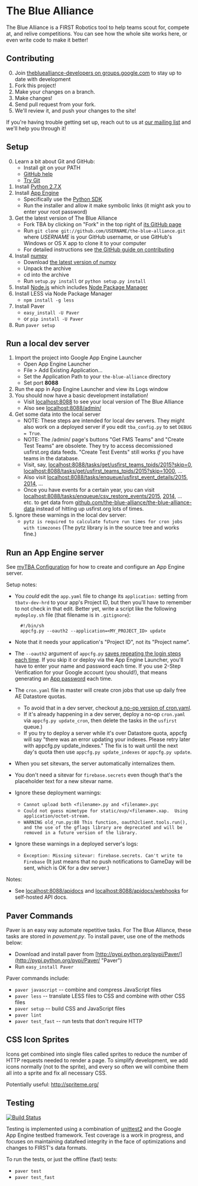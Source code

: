 The Blue Alliance
==================
The Blue Alliance is a FIRST Robotics tool to help teams scout for, compete at, and relive competitions. You can see how the whole site works here, or even write code to make it better!

Contributing
------------
0. Join [thebluealliance-developers on groups.google.com](https://groups.google.com/forum/#!forum/thebluealliance-developers) to stay up to date with development
1. Fork this project!
2. Make your changes on a branch.
3. Make changes!
4. Send pull request from your fork.
5. We'll review it, and push your changes to the site!

If you're having trouble getting set up, reach out to us at [our mailing list](https://groups.google.com/forum/?fromgroups#!forum/thebluealliance-developers) and we'll help you through it!

Setup
-----
0. Learn a bit about Git and GitHub:
	* Install git on your PATH
	* [GitHub help](https://help.github.com/)
	* [Try Git](https://try.github.io/)
1. Install [Python 2.7.X](https://www.python.org/downloads/)
1. Install [App Engine](https://cloud.google.com/appengine/docs)
	* Specifically use the [Python SDK](https://cloud.google.com/appengine/downloads#Google_App_Engine_SDK_for_Python)
	* Run the installer and allow it make symbolic links (it might ask you to enter your root password)
2. Get the latest version of The Blue Alliance
	* Fork TBA by clicking on "Fork" in the top right of [its GitHub page](https://github.com/the-blue-alliance/the-blue-alliance)
	* Run `git clone git://github.com/USERNAME/the-blue-alliance.git` where _USERNAME_ is your GitHub username, or use GitHub's Windows or OS X app to clone it to your computer
	* For detailed instructions see [the GitHub guide on contributing](https://guides.github.com/activities/contributing-to-open-source/index.html#contributing)
3. Install [numpy](http://www.numpy.org/)
	* Download [the latest version of numpy](http://sourceforge.net/projects/numpy/files/latest/download?source=files)
	* Unpack the archive
	* cd into the archive
	* Run `setup.py install` or `python setup.py install`
4. Install [Node.js](https://nodejs.org/) which includes [Node Package Manager](https://www.npmjs.org/)
5. Install LESS via Node Package Manager
	* `npm install -g less`
6. Install Paver
	* `easy_install -U Paver`
	* or `pip install -U Paver`
7. Run `paver setup`

Run a local dev server
----------------------
1. Import the project into Google App Engine Launcher
	* Open App Engine Launcher
	* File > Add Existing Application...
	* Set the Application Path to your `the-blue-alliance` directory
	* Set port **8088**
2. Run the app in App Engine Launcher and view its Logs window
3. You should now have a basic development installation!
	* Visit [localhost:8088](http://localhost:8088) to see your local version of The Blue Alliance
	* Also see [localhost:8088/admin/](http://localhost:8088/admin/)
4. Get some data into the local server
	* NOTE: These steps are intended for local dev servers. They might also work on a deployed server if you edit `tba_config.py` to set `DEBUG = True`.
	* NOTE: The /admin/ page's buttons "Get FMS Teams" and "Create Test Teams" are obsolete. They try to access decomissioned usfirst.org data feeds. "Create Test Events" still works *if* you have teams in the database.
	* Visit, say, [localhost:8088/tasks/get/usfirst_teams_tpids/2015?skip=0](http://localhost:8088/tasks/get/usfirst_teams_tpids/2015?skip=0), [localhost:8088/tasks/get/usfirst_teams_tpids/2015?skip=1000](http://localhost:8088/tasks/get/usfirst_teams_tpids/2015?skip=1000), ...
	* Also visit [localhost:8088/tasks/enqueue/usfirst_event_details/2015](http://localhost:8088/tasks/enqueue/usfirst_event_details/2015), [2014](http://localhost:8088/tasks/enqueue/usfirst_event_details/2014), ...
	* Once you have events for a certain year, you can visit [localhost:8088/tasks/enqueue/csv_restore_events/2015](http://localhost:8088/tasks/enqueue/csv_restore_events/2015), [2014](http://localhost:8088/tasks/enqueue/csv_restore_events/2014), ... etc. to get data from [github.com/the-blue-alliance/the-blue-alliance-data](https://github.com/the-blue-alliance/the-blue-alliance-data) instead of hitting up usfirst.org lots of times.
5. Ignore these warnings in the local dev server:
	* `pytz is required to calculate future run times for cron jobs with timezones` (The pytz library is in the source tree and works fine.)

Run an App Engine server
------------------------
See [myTBA Configuration](https://github.com/the-blue-alliance/the-blue-alliance-android/wiki/myTBA-Configuration) for how to create and configure an App Engine server.

Setup notes:

* You _could_ edit the `app.yaml` file to change its `application:` setting from `tbatv-dev-hrd` to your app's Project ID, but then you'll have to remember to not check in that edit. Better yet, write a script like the following `mydeploy.sh` file (that filename is in `.gitignore`):

	    #!/bin/sh
	    appcfg.py --oauth2 --application=<MY_PROJECT_ID> update

* Note that it needs your application's "Project ID", not its "Project name".
* The `--oauth2` argument of `appcfg.py` [saves repeating the login steps each time](https://cloud.google.com/appengine/docs/python/tools/uploadinganapp#Python_Password-less_login_with_OAuth2). If you skip it or deploy via the App Engine Launcher, you'll have to enter your name and password each time. If you use 2-Step Verification for your Google account (you should!), that means generating an [App password](https://security.google.com/settings/security/apppasswords) each time.
* The `cron.yaml` file in master will create cron jobs that use up daily free AE Datastore quotas.
	* To avoid that in a dev server, checkout [a no-op version of cron.yaml](https://github.com/the-blue-alliance/the-blue-alliance/blob/c5d173f23310caf9f2c80d08829083c22ea1c0c3/cron.yaml).
	* If it's already happening in a dev server, deploy a no-op `cron.yaml` via `appcfg.py update_cron`, then delete the tasks in the `usfirst` queue.)
	* If you try to deploy a server while it's over Datastore quota, appcfg will say "there was an error updating your indexes. Please retry later with appcfg.py update_indexes." The fix is to wait until the next day's quota then use `appcfg.py update_indexes` or `appcfg.py update`.
* When you set sitevars, the server automatically internalizes them.
* You don't need a sitevar for `firebase.secrets` even though that's the placeholder text for a new sitevar name.
* Ignore these deployment warnings:
	* `Cannot upload both <filename>.py and <filename>.pyc`
	* `Could not guess mimetype for static/ovp/<filename>.xap.  Using application/octet-stream.`
	* `WARNING old_run.py:88 This function, oauth2client.tools.run(), and the use of the gflags library are deprecated and will be removed in a future version of the library.`
* Ignore these warnings in a deployed server's logs:
	* `Exception: Missing sitevar: firebase.secrets. Can't write to Firebase` (It just means that no push notifications to GameDay will be sent, which is OK for a dev server.)

Notes:

* See [localhost:8088/apidocs](http://localhost:8088/apidocs) and [localhost:8088/apidocs/webhooks](http://localhost:8088/apidocs/webhooks) for self-hosted API docs.


Paver Commands
--------------
Paver is an easy way automate repetitive tasks. For The Blue Alliance, these tasks are stored in _pavement.py_. 
To install paver, use one of the methods below:

* Download and install paver from [http://pypi.python.org/pypi/Paver/](http://pypi.python.org/pypi/Paver/ "Paver") 
* Run `easy_install Paver`

Paver commands include:

* `paver javascript`  -- combine and compress JavaScript files
* `paver less`  -- translate LESS files to CSS and combine with other CSS files
* `paver setup`  -- build CSS and JavaScript files
* `paver lint`
* `paver test_fast`  -- run tests that don't require HTTP

CSS Icon Sprites
-----------
Icons get combined into single files called sprites to reduce the number of HTTP requests needed to render a page.
To simplify development, we add icons normally (not to the sprite), and every so often we will combine them all into a sprite and fix all necessary CSS.

Potentially useful: http://spriteme.org/

Testing
-------
[![Build Status](https://travis-ci.org/the-blue-alliance/the-blue-alliance.png?branch=master)](https://travis-ci.org/the-blue-alliance/the-blue-alliance)

Testing is implemented using a combination of [unittest2](http://pypi.python.org/pypi/unittest2 "Uniter Test 2") and the Google App Engine testbed framework. Test coverage is a work in progress, and focuses on maintaining datafeed integrity in the face of optimizations and changes to FIRST's data formats.

To run the tests, or just the offline (fast) tests:

* `paver test`
* `paver test_fast`
